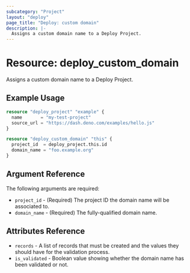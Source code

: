 ```yaml
---
subcategory: "Project"
layout: "deploy"
page_title: "Deploy: custom domain"
description: |-
  Assigns a custom domain name to a Deploy Project.
---
```


# Resource: deploy_custom_domain

Assigns a custom domain name to a Deploy Project.

## Example Usage

```terraform
resource "deploy_project" "example" {
  name       = "my-test-project"
  source_url = "https://dash.deno.com/examples/hello.js"
}

resource "deploy_custom_domain" "this" {
  project_id  = deploy_project.this.id
  domain_name = "foo.example.org"
}
```

## Argument Reference

The following arguments are required:

* `project_id` - (Required) The project ID the domain name will be associated to.
* `domain_name` - (Required) The fully-qualified domain name.

## Attributes Reference

* `records` - A list of records that must be created and the values they should
  have for the validation process.
* `is_validated` - Boolean value showing whether the domain name has been
  validated or not.